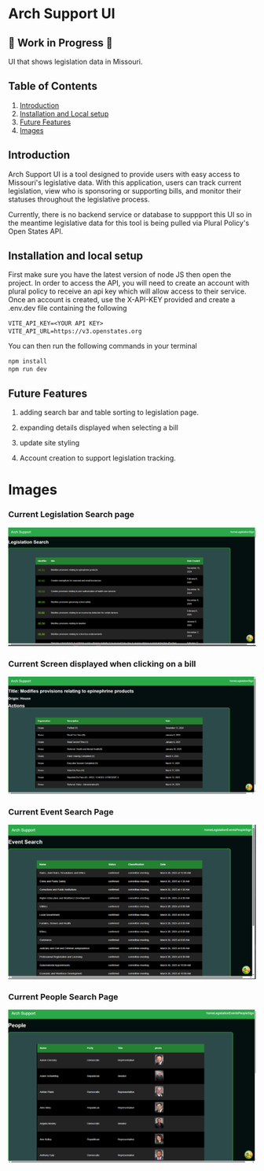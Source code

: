 # Arch Support UI

## 🚧 Work in Progress 🚧

UI that shows legislation data in Missouri.

## Table of Contents

1. [Introduction](#introduction)
2. [Installation and Local setup](#installation-and-local-setup)
3. [Future Features](#future-features)
4. [Images](#images)

## Introduction

Arch Support UI is a tool designed to provide users with easy access to Missouri's legislative data. With this application, users can track current legislation, view who is sponsoring or supporting bills, and monitor their statuses throughout the legislative process.

Currently, there is no backend service or database to suppport this UI so in the meantime legislative data for this tool is being pulled via Plural Policy's Open States API.

## Installation and local setup

First make sure you have the latest version of node JS then open the project.
In order to access the API, you will need to create an account with plural policy to receive an api key which will allow access to their service. Once an account is created, use the X-API-KEY provided and create a .env.dev file containing the following

```
VITE_API_KEY=<YOUR API KEY>
VITE_API_URL=https://v3.openstates.org
```

You can then run the following commands in your terminal

```
npm install
npm run dev
```

## Future Features

1. adding search bar and table sorting to legislation page.

2. expanding details displayed when selecting a bill

3. update site styling

4. Account creation to support legislation tracking.

# Images

### Current Legislation Search page

![Alt Text](src/imgs/legislation.png)

### Current Screen displayed when clicking on a bill

![Alt Text](src/imgs/BillDetail.png)

### Current Event Search Page

![Alt Text](src/imgs/events.png)

### Current People Search Page

![Alt Text](src/imgs/people.png)
